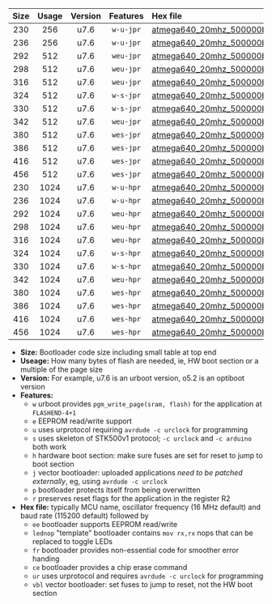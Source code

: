|Size|Usage|Version|Features|Hex file|
|:-:|:-:|:-:|:-:|:--|
|230|256|u7.6|`w-u-jpr`|[atmega640_20mhz_500000bps_ur_vbl.hex](https://raw.githubusercontent.com/stefanrueger/urboot/main/atmega640_20mhz_500000bps_ur_vbl.hex)|
|236|256|u7.6|`w-u-jpr`|[atmega640_20mhz_500000bps_lednop_ur_vbl.hex](https://raw.githubusercontent.com/stefanrueger/urboot/main/atmega640_20mhz_500000bps_lednop_ur_vbl.hex)|
|292|512|u7.6|`weu-jpr`|[atmega640_20mhz_500000bps_ee_ur_vbl.hex](https://raw.githubusercontent.com/stefanrueger/urboot/main/atmega640_20mhz_500000bps_ee_ur_vbl.hex)|
|298|512|u7.6|`weu-jpr`|[atmega640_20mhz_500000bps_ee_lednop_ur_vbl.hex](https://raw.githubusercontent.com/stefanrueger/urboot/main/atmega640_20mhz_500000bps_ee_lednop_ur_vbl.hex)|
|316|512|u7.6|`weu-jpr`|[atmega640_20mhz_500000bps_ee_lednop_fr_ur_vbl.hex](https://raw.githubusercontent.com/stefanrueger/urboot/main/atmega640_20mhz_500000bps_ee_lednop_fr_ur_vbl.hex)|
|324|512|u7.6|`w-s-jpr`|[atmega640_20mhz_500000bps_vbl.hex](https://raw.githubusercontent.com/stefanrueger/urboot/main/atmega640_20mhz_500000bps_vbl.hex)|
|330|512|u7.6|`w-s-jpr`|[atmega640_20mhz_500000bps_lednop_vbl.hex](https://raw.githubusercontent.com/stefanrueger/urboot/main/atmega640_20mhz_500000bps_lednop_vbl.hex)|
|342|512|u7.6|`weu-jpr`|[atmega640_20mhz_500000bps_ee_lednop_fr_ce_ur_vbl.hex](https://raw.githubusercontent.com/stefanrueger/urboot/main/atmega640_20mhz_500000bps_ee_lednop_fr_ce_ur_vbl.hex)|
|380|512|u7.6|`wes-jpr`|[atmega640_20mhz_500000bps_ee_vbl.hex](https://raw.githubusercontent.com/stefanrueger/urboot/main/atmega640_20mhz_500000bps_ee_vbl.hex)|
|386|512|u7.6|`wes-jpr`|[atmega640_20mhz_500000bps_ee_lednop_vbl.hex](https://raw.githubusercontent.com/stefanrueger/urboot/main/atmega640_20mhz_500000bps_ee_lednop_vbl.hex)|
|416|512|u7.6|`wes-jpr`|[atmega640_20mhz_500000bps_ee_lednop_fr_vbl.hex](https://raw.githubusercontent.com/stefanrueger/urboot/main/atmega640_20mhz_500000bps_ee_lednop_fr_vbl.hex)|
|456|512|u7.6|`wes-jpr`|[atmega640_20mhz_500000bps_ee_lednop_fr_ce_vbl.hex](https://raw.githubusercontent.com/stefanrueger/urboot/main/atmega640_20mhz_500000bps_ee_lednop_fr_ce_vbl.hex)|
|230|1024|u7.6|`w-u-hpr`|[atmega640_20mhz_500000bps_ur.hex](https://raw.githubusercontent.com/stefanrueger/urboot/main/atmega640_20mhz_500000bps_ur.hex)|
|236|1024|u7.6|`w-u-hpr`|[atmega640_20mhz_500000bps_lednop_ur.hex](https://raw.githubusercontent.com/stefanrueger/urboot/main/atmega640_20mhz_500000bps_lednop_ur.hex)|
|292|1024|u7.6|`weu-hpr`|[atmega640_20mhz_500000bps_ee_ur.hex](https://raw.githubusercontent.com/stefanrueger/urboot/main/atmega640_20mhz_500000bps_ee_ur.hex)|
|298|1024|u7.6|`weu-hpr`|[atmega640_20mhz_500000bps_ee_lednop_ur.hex](https://raw.githubusercontent.com/stefanrueger/urboot/main/atmega640_20mhz_500000bps_ee_lednop_ur.hex)|
|316|1024|u7.6|`weu-hpr`|[atmega640_20mhz_500000bps_ee_lednop_fr_ur.hex](https://raw.githubusercontent.com/stefanrueger/urboot/main/atmega640_20mhz_500000bps_ee_lednop_fr_ur.hex)|
|324|1024|u7.6|`w-s-hpr`|[atmega640_20mhz_500000bps.hex](https://raw.githubusercontent.com/stefanrueger/urboot/main/atmega640_20mhz_500000bps.hex)|
|330|1024|u7.6|`w-s-hpr`|[atmega640_20mhz_500000bps_lednop.hex](https://raw.githubusercontent.com/stefanrueger/urboot/main/atmega640_20mhz_500000bps_lednop.hex)|
|342|1024|u7.6|`weu-hpr`|[atmega640_20mhz_500000bps_ee_lednop_fr_ce_ur.hex](https://raw.githubusercontent.com/stefanrueger/urboot/main/atmega640_20mhz_500000bps_ee_lednop_fr_ce_ur.hex)|
|380|1024|u7.6|`wes-hpr`|[atmega640_20mhz_500000bps_ee.hex](https://raw.githubusercontent.com/stefanrueger/urboot/main/atmega640_20mhz_500000bps_ee.hex)|
|386|1024|u7.6|`wes-hpr`|[atmega640_20mhz_500000bps_ee_lednop.hex](https://raw.githubusercontent.com/stefanrueger/urboot/main/atmega640_20mhz_500000bps_ee_lednop.hex)|
|416|1024|u7.6|`wes-hpr`|[atmega640_20mhz_500000bps_ee_lednop_fr.hex](https://raw.githubusercontent.com/stefanrueger/urboot/main/atmega640_20mhz_500000bps_ee_lednop_fr.hex)|
|456|1024|u7.6|`wes-hpr`|[atmega640_20mhz_500000bps_ee_lednop_fr_ce.hex](https://raw.githubusercontent.com/stefanrueger/urboot/main/atmega640_20mhz_500000bps_ee_lednop_fr_ce.hex)|

- **Size:** Bootloader code size including small table at top end
- **Useage:** How many bytes of flash are needed, ie, HW boot section or a multiple of the page size
- **Version:** For example, u7.6 is an urboot version, o5.2 is an optiboot version
- **Features:**
  + `w` urboot provides `pgm_write_page(sram, flash)` for the application at `FLASHEND-4+1`
  + `e` EEPROM read/write support
  + `u` uses urprotocol requiring `avrdude -c urclock` for programming
  + `s` uses skeleton of STK500v1 protocol; `-c urclock` and `-c arduino` both work
  + `h` hardware boot section: make sure fuses are set for reset to jump to boot section
  + `j` vector bootloader: uploaded applications *need to be patched externally*, eg, using `avrdude -c urclock`
  + `p` bootloader protects itself from being overwritten
  + `r` preserves reset flags for the application in the register R2
- **Hex file:** typically MCU name, oscillator frequency (16 MHz default) and baud rate (115200 default) followed by
  + `ee` bootloader supports EEPROM read/write
  + `lednop` "template" bootloader contains `mov rx,rx` nops that can be replaced to toggle LEDs
  + `fr` bootloader provides non-essential code for smoother error handing
  + `ce` bootloader provides a chip erase command
  + `ur` uses urprotocol and requires `avrdude -c urclock` for programming
  + `vbl` vector bootloader: set fuses to jump to reset, not the HW boot section
